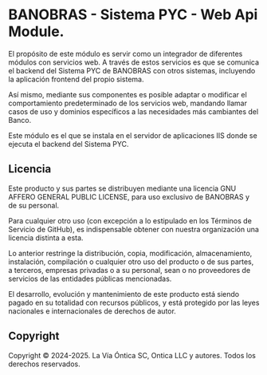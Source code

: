 ﻿# BANOBRAS - Sistema PYC - Web Api Module.

El propósito de este módulo es servir como un integrador de diferentes
módulos con servicios web. A través de estos servicios es que se comunica
el backend del Sistema PYC de BANOBRAS con otros sistemas, incluyendo la
aplicación frontend del propio sistema.

Así mismo, mediante sus componentes es posible adaptar o modificar el
comportamiento predeterminado de los servicios web, mandando llamar casos
de uso y dominios específicos a las necesidades más cambiantes del Banco.

Este módulo es el que se instala en el servidor de aplicaciones IIS donde
se ejecuta el backend del Sistema PYC.

## Licencia

Este producto y sus partes se distribuyen mediante una licencia GNU AFFERO
GENERAL PUBLIC LICENSE, para uso exclusivo de BANOBRAS y de su personal.

Para cualquier otro uso (con excepción a lo estipulado en los Términos de
Servicio de GitHub), es indispensable obtener con nuestra organización una
licencia distinta a esta.

Lo anterior restringe la distribución, copia, modificación, almacenamiento,
instalación, compilación o cualquier otro uso del producto o de sus partes,
a terceros, empresas privadas o a su personal, sean o no proveedores de
servicios de las entidades públicas mencionadas.

El desarrollo, evolución y mantenimiento de este producto está siendo pagado
en su totalidad con recursos públicos, y está protegido por las leyes nacionales
e internacionales de derechos de autor.


## Copyright

Copyright © 2024-2025. La Vía Óntica SC, Ontica LLC y autores.
Todos los derechos reservados.
